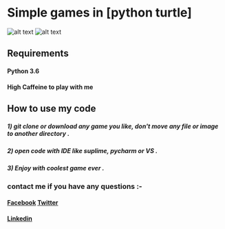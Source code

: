# Simple games in [python turtle] 

![alt text](https://github.com/MahmoudSafan/games/blob/master/snake/video/Screencast_04-03-2020_04_00_03-AM-_convert-video-online.com_.gif "Snake")    ![alt text](https://github.com/MahmoudSafan/games/blob/master/CORONA-ATTACK/video/covid19.gif "Corona Attack")



## Requirements
   #### Python 3.6
   #### High Caffeine to play with me

## How to use my code
   ##### 1) git clone or download any game you like, don't move any file or image to another directory .
   ##### 2) open code with IDE like suplime, pycharm or VS .
   ##### 3) Enjoy with coolest game ever .
   


### contact me if you have any questions :-
   #### [Facebook](https://www.facebook.com/mahmoud.safan.771)             [Twitter](https://twitter.com/MahmoudSafan55)
   #### [Linkedin](https://www.linkedin.com/in/mahmoud-safan-2ba362192/)
   
